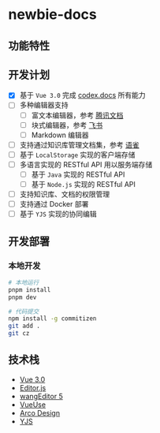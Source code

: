 # newbie-docs

## 功能特性

## 开发计划

- [x] 基于 `Vue 3.0` 完成 [codex.docs](https://github.com/codex-team/codex.docs) 所有能力
- [ ] 多种编辑器支持
  - [ ] 富文本编辑器，参考 [腾讯文档](https://docs.qq.com/)
  - [ ] 块式编辑器，参考 [飞书](https://www.yuque.com/dashboard)
  - [ ] Markdown 编辑器
- [ ] 支持通过知识库管理文档集，参考 [语雀](https://www.feishu.cn/product/docs)
- [ ] 基于 `LocalStorage` 实现的客户端存储
- [ ] 多语言实现的 RESTful API 用以服务端存储
  - [ ] 基于 `Java` 实现的 RESTful API
  - [ ] 基于 `Node.js` 实现的 RESTful API
- [ ] 支持知识库、文档的权限管理
- [ ] 支持通过 Docker 部署
- [ ] 基于 `YJS` 实现的协同编辑

## 开发部署

### 本地开发

``` bash
# 本地运行
pnpm install
pnpm dev
```

``` bash
# 代码提交
npm install -g commitizen
git add .
git cz
```

## 技术栈

- [Vue 3.0](https://cn.vuejs.org/)
- [Editor.js](https://github.com/codex-team/editor.js)
- [wangEditor 5](https://www.wangeditor.com/)
- [VueUse](https://vueuse.org/guide/)
- [Arco Design](https://arco.design/)
- [YJS]()
